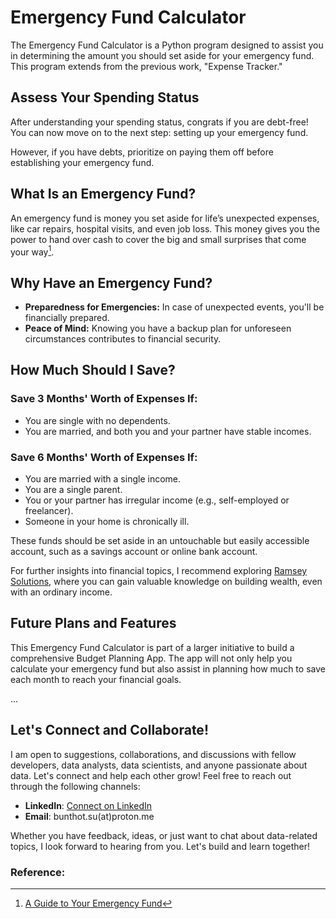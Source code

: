 # Emergency Fund Calculator

The Emergency Fund Calculator is a Python program designed to assist you in determining the amount you should set aside for your emergency fund. This program extends from the previous work, "Expense Tracker."

## Assess Your Spending Status

After understanding your spending status, congrats if you are debt-free! You can now move on to the next step: setting up your emergency fund.  

However, if you have debts, prioritize on paying them off before establishing your emergency fund.

## What Is an Emergency Fund?

An emergency fund is money you set aside for life’s unexpected expenses, like car repairs, hospital visits, and even job loss. This money gives you the power to hand over cash to cover the big and small surprises that come your way[^1^].

## Why Have an Emergency Fund?

- **Preparedness for Emergencies:** In case of unexpected events, you'll be financially prepared.
- **Peace of Mind:** Knowing you have a backup plan for unforeseen circumstances contributes to financial security.

## How Much Should I Save?

### Save 3 Months' Worth of Expenses If:

- You are single with no dependents.
- You are married, and both you and your partner have stable incomes.

### Save 6 Months' Worth of Expenses If:

- You are married with a single income.
- You are a single parent.
- You or your partner has irregular income (e.g., self-employed or freelancer).
- Someone in your home is chronically ill.

These funds should be set aside in an untouchable but easily accessible account, such as a savings account or online bank account.

For further insights into financial topics, I recommend exploring [Ramsey Solutions](https://www.ramseysolutions.com/), where you can gain valuable knowledge on building wealth, even with an ordinary income.

## Future Plans and Features

This Emergency Fund Calculator is part of a larger initiative to build a comprehensive Budget Planning App. The app will not only help you calculate your emergency fund but also assist in planning how much to save each month to reach your financial goals.

...

## Let's Connect and Collaborate!
I am open to suggestions, collaborations, and discussions with fellow developers, data analysts, data scientists, and anyone passionate about data. Let's connect and help each other grow! Feel free to reach out through the following channels:

- **LinkedIn**: [Connect on LinkedIn](https://www.linkedin.com/in/bunthot/)
- **Email**: bunthot.su(at)proton.me

Whether you have feedback, ideas, or just want to chat about data-related topics, I look forward to hearing from you. Let's build and learn together!

### Reference:
[^1^]: [A Guide to Your Emergency Fund](https://www.ramseysolutions.com/saving/quick-guide-to-your-emergency-fund)